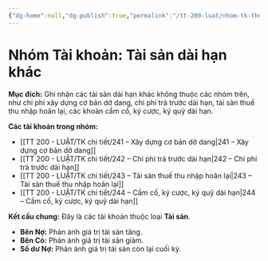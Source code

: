 ```yaml
---
{"dg-home":null,"dg-publish":true,"permalink":"/tt-200-luat/nhom-tk-theo-tt/nhom-tai-san-7/","dgPassFrontmatter":true,"noteIcon":""}
---
```



# Nhóm Tài khoản: Tài sản dài hạn khác

**Mục đích:** Ghi nhận các tài sản dài hạn khác không thuộc các nhóm trên, như chi phí xây dựng cơ bản dở dang, chi phí trả trước dài hạn, tài sản thuế thu nhập hoãn lại, các khoản cầm cố, ký cược, ký quỹ dài hạn.

**Các tài khoản trong nhóm:**
*   [[TT 200 - LUẬT/TK chi tiết/241 – Xây dựng cơ bản dở dang\|241 – Xây dựng cơ bản dở dang]]
*   [[TT 200 - LUẬT/TK chi tiết/242 – Chi phí trả trước dài hạn\|242 – Chi phí trả trước dài hạn]]
*   [[TT 200 - LUẬT/TK chi tiết/243 – Tài sản thuế thu nhập hoãn lại\|243 – Tài sản thuế thu nhập hoãn lại]]
*   [[TT 200 - LUẬT/TK chi tiết/244 – Cầm cố, ký cược, ký quỹ dài hạn\|244 – Cầm cố, ký cược, ký quỹ dài hạn]]

**Kết cấu chung:** Đây là các tài khoản thuộc loại **Tài sản**.
*   **Bên Nợ:** Phản ánh giá trị tài sản tăng.
*   **Bên Có:** Phản ánh giá trị tài sản giảm.
*   **Số dư Nợ:** Phản ánh giá trị tài sản còn lại cuối kỳ.